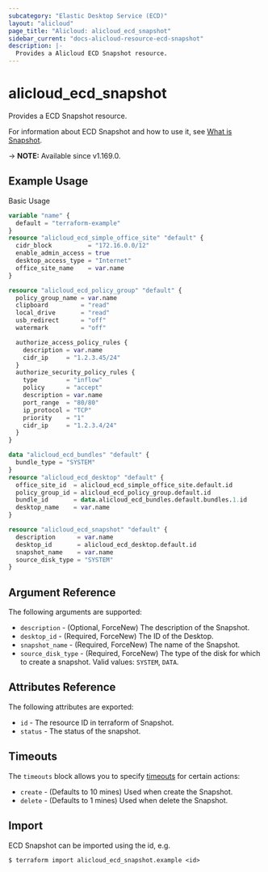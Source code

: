 ```yaml
---
subcategory: "Elastic Desktop Service (ECD)"
layout: "alicloud"
page_title: "Alicloud: alicloud_ecd_snapshot"
sidebar_current: "docs-alicloud-resource-ecd-snapshot"
description: |-
  Provides a Alicloud ECD Snapshot resource.
---
```


# alicloud_ecd_snapshot

Provides a ECD Snapshot resource.

For information about ECD Snapshot and how to use it, see [What is Snapshot](https://www.alibabacloud.com/help/en/wuying-workspace/developer-reference/api-ecd-2020-09-30-createsnapshot).

-> **NOTE:** Available since v1.169.0.

## Example Usage

Basic Usage

```terraform
variable "name" {
  default = "terraform-example"
}
resource "alicloud_ecd_simple_office_site" "default" {
  cidr_block          = "172.16.0.0/12"
  enable_admin_access = true
  desktop_access_type = "Internet"
  office_site_name    = var.name
}

resource "alicloud_ecd_policy_group" "default" {
  policy_group_name = var.name
  clipboard         = "read"
  local_drive       = "read"
  usb_redirect      = "off"
  watermark         = "off"

  authorize_access_policy_rules {
    description = var.name
    cidr_ip     = "1.2.3.45/24"
  }
  authorize_security_policy_rules {
    type        = "inflow"
    policy      = "accept"
    description = var.name
    port_range  = "80/80"
    ip_protocol = "TCP"
    priority    = "1"
    cidr_ip     = "1.2.3.4/24"
  }
}

data "alicloud_ecd_bundles" "default" {
  bundle_type = "SYSTEM"
}
resource "alicloud_ecd_desktop" "default" {
  office_site_id  = alicloud_ecd_simple_office_site.default.id
  policy_group_id = alicloud_ecd_policy_group.default.id
  bundle_id       = data.alicloud_ecd_bundles.default.bundles.1.id
  desktop_name    = var.name
}

resource "alicloud_ecd_snapshot" "default" {
  description      = var.name
  desktop_id       = alicloud_ecd_desktop.default.id
  snapshot_name    = var.name
  source_disk_type = "SYSTEM"
}
```

## Argument Reference

The following arguments are supported:

* `description` - (Optional, ForceNew) The description of the Snapshot.
* `desktop_id` - (Required, ForceNew) The ID of the Desktop.
* `snapshot_name` - (Required, ForceNew) The name of the Snapshot.
* `source_disk_type` - (Required, ForceNew) The type of the disk for which to create a snapshot. Valid values: `SYSTEM`, `DATA`.

## Attributes Reference

The following attributes are exported:

* `id` - The resource ID in terraform of Snapshot.
* `status` - The status of the snapshot.

## Timeouts

The `timeouts` block allows you to specify [timeouts](https://www.terraform.io/docs/configuration-0-11/resources.html#timeouts) for certain actions:

* `create` - (Defaults to 10 mines) Used when create the Snapshot.
* `delete` - (Defaults to 1 mines) Used when delete the Snapshot.

## Import

ECD Snapshot can be imported using the id, e.g.

```shell
$ terraform import alicloud_ecd_snapshot.example <id>
```